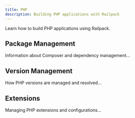 ```yaml
---
title: PHP
description: Building PHP applications with Railpack
---
```


Learn how to build PHP applications using Railpack.

## Package Management

Information about Composer and dependency management...

## Version Management

How PHP versions are managed and resolved...

## Extensions

Managing PHP extensions and configurations...
